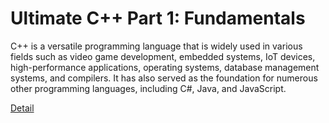 # Ultimate C++ Part 1: Fundamentals

C++ is a versatile programming language that is widely used in various fields such as video game development, embedded systems, IoT devices, high-performance applications, operating systems, database management systems, and compilers. It has also served as the foundation for numerous other programming languages, including C#, Java, and JavaScript. 

[Detail](https://eduitfree.com/courses/ultimate-c-part-1-fundamentals)
